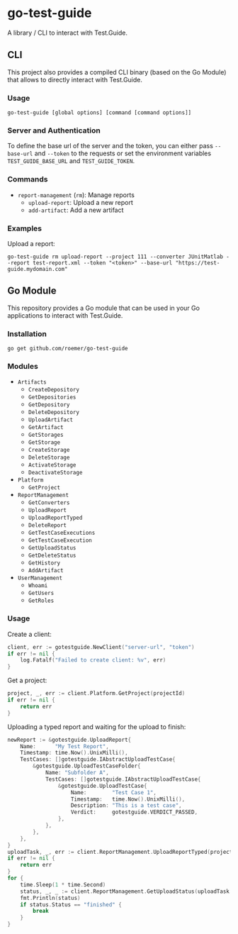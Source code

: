 # go-test-guide
A library / CLI to interact with Test.Guide.

## CLI
This project also provides a compiled CLI binary (based on the Go Module) that allows to directly interact with Test.Guide.

### Usage
```
go-test-guide [global options] [command [command options]]
```

### Server and Authentication
To define the base url of the server and the token, you can either pass `--base-url` and `--token` to the requests or set the environment variables `TEST_GUIDE_BASE_URL` and `TEST_GUIDE_TOKEN`.

### Commands
* `report-management` (`rm`): Manage reports
  * `upload-report`: Upload a new report
  * `add-artifact`: Add a new artifact

### Examples
Upload a report:
```
go-test-guide rm upload-report --project 111 --converter JUnitMatlab --report test-report.xml --token "<token>" --base-url "https://test-guide.mydomain.com"
```

## Go Module
This repository provides a Go module that can be used in your Go applications to interact with Test.Guide.

### Installation
```
go get github.com/roemer/go-test-guide
```

### Modules
* `Artifacts`
  * `CreateDepository`
  * `GetDepositories`
  * `GetDepository`
  * `DeleteDepository`
  * `UploadArtifact`
  * `GetArtifact`
  * `GetStorages`
  * `GetStorage`
  * `CreateStorage`
  * `DeleteStorage`
  * `ActivateStorage`
  * `DeactivateStorage`
* `Platform`
  * `GetProject`
* `ReportManagement`
  * `GetConverters`
  * `UploadReport`
  * `UploadReportTyped`
  * `DeleteReport`
  * `GetTestCaseExecutions`
  * `GetTestCaseExecution`
  * `GetUploadStatus`
  * `GetDeleteStatus`
  * `GetHistory`
  * `AddArtifact`
* `UserManagement`
  * `Whoami`
  * `GetUsers`
  * `GetRoles`

### Usage
Create a client:
```go
client, err := gotestguide.NewClient("server-url", "token")
if err != nil {
    log.Fatalf("Failed to create client: %v", err)
}
```

Get a project:
```go
project, _, err := client.Platform.GetProject(projectId)
if err != nil {
    return err
}
```

Uploading a typed report and waiting for the upload to finish:
```go
newReport := &gotestguide.UploadReport{
    Name:      "My Test Report",
    Timestamp: time.Now().UnixMilli(),
    TestCases: []gotestguide.IAbstractUploadTestCase{
        &gotestguide.UploadTestCaseFolder{
            Name: "Subfolder A",
            TestCases: []gotestguide.IAbstractUploadTestCase{
                &gotestguide.UploadTestCase{
                    Name:        "Test Case 1",
                    Timestamp:   time.Now().UnixMilli(),
                    Description: "This is a test case",
                    Verdict:     gotestguide.VERDICT_PASSED,
                },
            },
        },
    },
}
uploadTask, _, err := client.ReportManagement.UploadReportTyped(projectId, newReport)
if err != nil {
    return err
}
for {
    time.Sleep(1 * time.Second)
    status, _, _ := client.ReportManagement.GetUploadStatus(uploadTask.TaskID)
    fmt.Println(status)
    if status.Status == "finished" {
        break
    }
}
```
